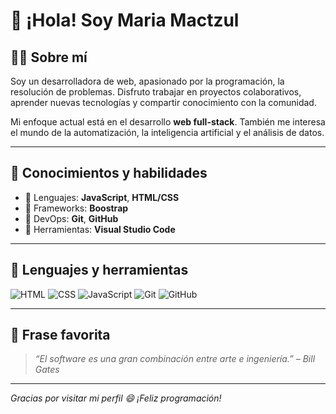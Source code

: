 # 👋 ¡Hola! Soy Maria Mactzul

## 🧑‍💻 Sobre mí

Soy un desarrolladora de web, apasionado por la programación, la resolución de problemas. Disfruto trabajar en proyectos colaborativos, aprender nuevas tecnologías y compartir conocimiento con la comunidad.

Mi enfoque actual está en el desarrollo **web full-stack**. También me interesa el mundo de la automatización, la inteligencia artificial y el análisis de datos.

---

## 🧠 Conocimientos y habilidades

- 🔹 Lenguajes: **JavaScript**, **HTML/CSS**
- 🔹 Frameworks: **Boostrap**
- 🔹 DevOps: **Git**, **GitHub**
- 🔹 Herramientas: **Visual Studio Code**

---

## 🧰 Lenguajes y herramientas

![HTML](https://img.shields.io/badge/-HTML5-E34F26?style=flat&logo=html5&logoColor=white)
![CSS](https://img.shields.io/badge/-CSS3-1572B6?style=flat&logo=css3)
![JavaScript](https://img.shields.io/badge/-JavaScript-F7DF1E?style=flat&logo=javascript&logoColor=black)
![Git](https://img.shields.io/badge/-Git-F05032?style=flat&logo=git&logoColor=white)
![GitHub](https://img.shields.io/badge/-GitHub-181717?style=flat&logo=github)

---

## 💬 Frase favorita

> *“El software es una gran combinación entre arte e ingeniería.” – Bill Gates*

---

*Gracias por visitar mi perfil 😄 ¡Feliz programación!*
